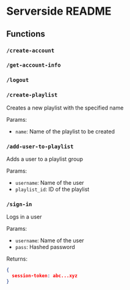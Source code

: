 # Serverside README

## Functions

### `/create-account`

### `/get-account-info`

### `/logout`

### `/create-playlist`

Creates a new playlist with the specified name

Params:

-   `name`: Name of the playlist to be created

### `/add-user-to-playlist`

Adds a user to a playlist group

Params:

-   `username`: Name of the user
-   `playlist_id`: ID of the playlist

### `/sign-in`

Logs in a user

Params:

-   `username`: Name of the user
-   `pass`: Hashed password

Returns:

```JSON
{
  session-token: abc...xyz
}
```
